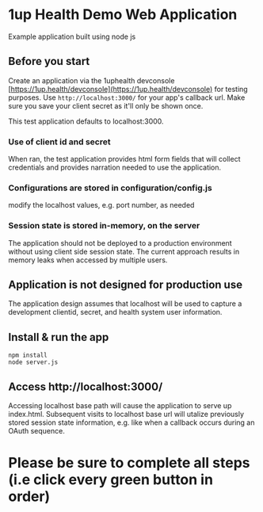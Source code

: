 # 1up Health Demo Web Application
Example application built using node js

## Before you start
Create an application via the 1uphealth devconsole [https://1up.health/devconsole](https://1up.health/devconsole) for testing purposes.  Use `http://localhost:3000/` for your app's callback url. Make sure you save your client secret as it'll only be shown once.

This test application defaults to localhost:3000. 

### Use of client id and secret
When ran, the test application provides html form fields that will collect credentials and provides narration needed to use the application.  

### Configurations are stored in configuration/config.js
modify the localhost values, e.g. port number, as needed

### Session state is stored in-memory, on the server
The application should not be deployed to a production environment without using client side session state. The current approach results in memory leaks when accessed by multiple users. 

## Application is not designed for production use
The application design assumes that localhost will be used to capture a development clientid, secret, and health system user information.

## Install & run the app
``````
npm install
node server.js
``````

## Access http://localhost:3000/
Accessing localhost base path will cause the application to serve up index.html. Subsequent visits to localhost base url will utalize previously stored session state information, e.g. like when a callback occurs during an OAuth sequence. 

# Please be sure to complete all steps (i.e click every green button in order)
